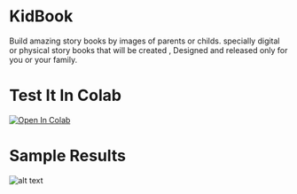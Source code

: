# KidBook
Build amazing story books by images of parents or childs.
specially digital or physical story books that will be created , Designed and released only for you or your family.

# Test It In Colab
[![Open In Colab](https://colab.research.google.com/assets/colab-badge.svg)](https://colab.research.google.com/github/masuodheidari/KidBook/blob/main/ColabNotebooks/KidBook.ipynb#scrollTo=G9BdiCppV6AS)


# Sample Results
![alt text](https://github/masuodheidari/KidBook/blob/main//res1.jpg?raw=true)
